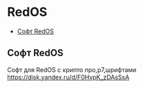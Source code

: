 # RedOS
- [Софт RedOS](#soft_redos)
## Софт RedOS <a name="soft_redos"></a>
Софт для RedOS с крипто про,р7,шрифтами
https://disk.yandex.ru/d/F0HvpK_zDAsSsA
